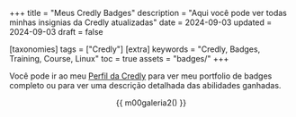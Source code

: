 +++
title = "Meus Credly Badges"
description = "Aqui você pode ver todas minhas insignias da Credly atualizadas"
date = 2024-09-03
updated = 2024-09-03
draft = false

[taxonomies]
tags = ["Credly"]
[extra]
keywords = "Credly, Badges, Training, Course, Linux"
toc = true
assets = "badges/"
+++


Você pode ir ao meu [Perfil da Credly](https://www.credly.com/users/luis-ricardo-martinez-diaz) para ver meu portfolio de badges completo ou para ver uma descrição detalhada das abilidades ganhadas.

<div style="text-align: center;">

{{ m00galeria2() }}

</div>

